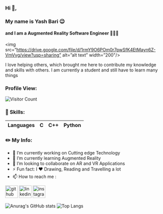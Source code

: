 ### Hi 👋, 
### My name is Yash Bari 😉
#### and I am a Augmented Reality Software Engineer 👩🏼‍💻

<img src=”https://drive.google.com/file/d/1rmY9O6POm0r7pwSfK4EtMayn6Z-VmVvg/view?usp=sharing” alt=”alt text” width=”200"/>

I love helping others, which brought me here to contribute my knowledge and skills with others. I am currently a student and still have to learn many things 

### Profile View:

![Visitor Count](https://profile-counter.glitch.me/YB-yama/count.svg)


### 🧠 Skills: 
| Languages | C | C++  | Python 
| --- | --- | --- | --- |  

### ✏️ My Info:
- 🔭 I’m currently working on Cutting edge Technology 
- 🌱 I’m currently learning Augmented Reality 
- 💞️ I’m looking to collaborate on AR and VR Applications
- ⚡ Fun fact: I ❤️️ Drawing, Reading and Travelling a lot 
- 📫 How to reach me :

[<img src='https://cdn.jsdelivr.net/npm/simple-icons@3.0.1/icons/github.svg' alt='github' height='40'>](https://github.com/YB-yama)     [<img src='https://cdn.jsdelivr.net/npm/simple-icons@3.0.1/icons/linkedin.svg' alt='linkedin' height='40'>](https://www.linkedin.com/in/yash-bari/)     [<img src='https://cdn.jsdelivr.net/npm/simple-icons@3.0.1/icons/instagram.svg' alt='instagram' height='40'>](https://www.instagram.com/x._y_a_s_h_.x/)   

![Anurag's GitHub stats](https://github-readme-stats.vercel.app/api?username=YB-yama&show_icons=true&theme=dracula)
![Top Langs](https://github-readme-stats.vercel.app/api/top-langs/?username=YB-yama&theme=dracula)




